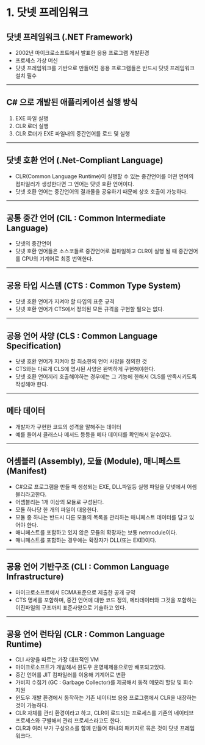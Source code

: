 # __1. 닷넷 프레임워크__
## 닷넷 프레임워크 (.NET Framework)
- 2002년 마이크로소프트에서 발표한 응용 프로그램 개발환경
- 프로세스 가상 머신
- 닷넷 프레임워크를 기반으로 만들어진 응용 프로그램들은 반드시 닷넷 프레임워크 설치 필수
---
## C# 으로 개발된 애플리케이션 실행 방식
1. EXE 파일 실행
2. CLR 로더 실행
3. CLR 로더가 EXE 파일내의 중간언어를 로드 및 실행
---
## 닷넷 호환 언어 (.Net-Compliant Language)
- CLR(Common Language Runtime)이 실행할 수 있는 중간언어를 어떤 언어의 컴파일러가 생성한다면 그 언어는 닷넷 호환 언어이다.
- 닷넷 호환 언어는 중간언어의 결과물을 공유하기 때문에 상호 호출이 가능하다.
---
## 공통 중간 언어 (CIL : Common Intermediate Language)
- 닷넷의 중간언어
- 닷넷 호환 언어들은 소스코들르 중간언어로 컴파일하고 CLR이 실행 될 때 중간언어를 CPU의 기계어로 최종 번역한다.
---
## 공용 타입 시스템 (CTS : Common Type System)
- 닷넷 호환 언어가 지켜야 할 타입의 표준 규격
- 닷넷 호환 언어가 CTS에서 정의된 모든 규격을 구현할 필요는 없다.
---
## 공용 언어 사양 (CLS : Common Language Specification)
- 닷넷 호환 언어가 지켜야 할 최소한의 언어 사양을 정의한 것
- CTS와는 다르게 CLS에 명시된 사양은 완벽하게 구현해야한다.
- 닷넷 호환 언어끼리 호출해야하는 경우에는 그 기능에 한해서 CLS를 만족시키도록 작성해야 한다.
---
## 메타 데이터
- 개발자가 구현한 코드의 성격을 말해주는 데이터
- 예를 들어서 클래스나 메서드 등등을 메타 데이터를 확인해서 알수있다.
---
## 어셈블리 (Assembly), 모듈 (Module), 매니페스트 (Manifest)
- C#으로 프로그램을 만들 때 생성되는 EXE, DLL파일등 실행 파일을 닷넷에서 어셈블리라고한다.
- 어셈블리는 1개 이상의 모듈로 구성된다.
- 모듈 하나당 한 개의 파일이 대응한다.
- 모듈 중 하나는 반드시 다른 모듈의 목록을 관리하는 매니페스트 데이터를 담고 있어야 한다.
- 매니페스트를  포함하고 있지 않은 모듈의 확장자는 보통 netmodule이다.
- 매니페스트를 포함하는 경우에는 확장자가 DLL(또는 EXE)이다.
---
## 공용 언어 기반구조 (CLI : Common Language Infrastructure)
- 마이크로소프트에서 ECMA표준으로 제출한 공개 규약
- CTS 명세를 포함하며, 중간 언어에 대한 코드 정의, 메타데이터와 그것을 포함하는 이진파일의 구조까지 표준사양으로 기술하고 있다.
---
## 공용 언어 런타임 (CLR : Common Language Runtime)
- CLI 사양을 따르는 가장 대표적인 VM
- 마이크로소프트가 개발해서 윈도우 운영체제용으로만 배포되고있다.
- 중간 언어를 JIT 컴파일러를 이용해 기계어로 변환
- 가비지 수집기 (GC : Garbage Collector)를 제공해서 동적 메모리 할당 및 회수 지원
- 윈도우 개발 환경에서 동작하는 기존 네이티브 응용 프로그램에서 CLR을 내장하는 것이 가능하다.
- CLR 자체를 관리 환경이라고 하고, CLR이 로드되는 프로세스를 기존의 네이티브 프로세스와 구별해서 관리 프로세스라고도 한다.
- CLR과 여러 부가 구성요소를 함께 만들어 하나의 패키지로 묶은 것이 닷넷 프레임워크다.